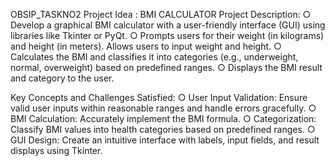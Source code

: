 OBSIP_TASKNO2
Project Idea : BMI CALCULATOR
Project Description:
○ Develop a graphical BMI calculator with a user-friendly interface (GUI) using libraries like Tkinter or PyQt.
○ Prompts users for their weight (in kilograms) and height (in meters). Allows users to input weight and height.
○ Calculates the BMI and classifies it into categories (e.g., underweight, normal, overweight) based on predefined ranges.
○ Displays the BMI result and category to the user.

Key Concepts and Challenges Satisfied:
○ User Input Validation: Ensure valid user inputs within reasonable ranges and handle errors gracefully.
○ BMI Calculation: Accurately implement the BMI formula.
○ Categorization: Classify BMI values into health categories based on predefined ranges.
○ GUI Design: Create an intuitive interface with labels, input fields, and result displays using Tkinter.


